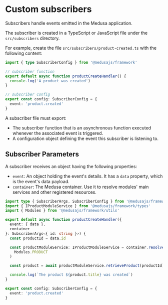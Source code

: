 # Custom subscribers

Subscribers handle events emitted in the Medusa application.

The subscriber is created in a TypeScript or JavaScript file under the `src/subscribers` directory.

For example, create the file `src/subscribers/product-created.ts` with the following content:

```ts
import { type SubscriberConfig } from '@medusajs/framework'

// subscriber function
export default async function productCreateHandler() {
  console.log('A product was created')
}

// subscriber config
export const config: SubscriberConfig = {
  event: 'product.created'
}
```

A subscriber file must export:

- The subscriber function that is an asynchronous function executed whenever the associated event is triggered.
- A configuration object defining the event this subscriber is listening to.

## Subscriber Parameters

A subscriber receives an object having the following properties:

- `event`: An object holding the event's details. It has a `data` property, which is the event's data payload.
- `container`: The Medusa container. Use it to resolve modules' main services and other registered resources.

```ts
import type { SubscriberArgs, SubscriberConfig } from '@medusajs/framework'
import { IProductModuleService } from '@medusajs/framework/types'
import { Modules } from '@medusajs/framework/utils'

export default async function productCreateHandler({
  event: { data },
  container
}: SubscriberArgs<{ id: string }>) {
  const productId = data.id

  const productModuleService: IProductModuleService = container.resolve(
    Modules.PRODUCT
  )

  const product = await productModuleService.retrieveProduct(productId)

  console.log(`The product ${product.title} was created`)
}

export const config: SubscriberConfig = {
  event: 'product.created'
}
```
